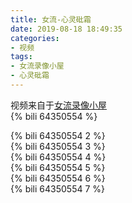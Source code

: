 ```yaml
---
title: 女流-心灵砒霜
date: 2019-08-18 18:49:35
categories:
- 视频
tags:
- 女流录像小屋
- 心灵砒霜
---
```

视频来自于<a href="https://space.bilibili.com/29418340/video" target="_blank">女流录像小屋</a><br/> 
{% bili 64350554 %}
<br/>
<!--more-->

{% bili 64350554 2 %}
<br/>
{% bili 64350554 3 %}
<br/>
{% bili 64350554 4 %}
<br/>
{% bili 64350554 5 %}
<br/>
{% bili 64350554 6 %}
<br/>
{% bili 64350554 7 %}
<br/>
